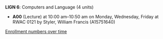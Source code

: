 **LIGN 6**: Computers and Language (4 units)

- **A00** (Lecture) at 10:00 am–10:50 am on Monday, Wednesday, Friday at RWAC 0121 by Styler, William Francis (A15751640)

[Enrollment numbers over time](./LIGN6.tsv)
